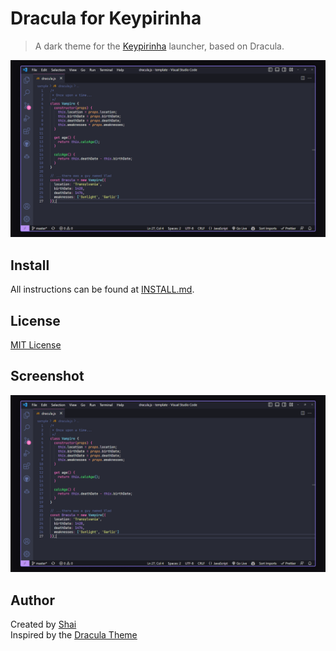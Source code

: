 # Dracula for Keypirinha

> A dark theme for the [Keypirinha](https://keypirinha.com/) launcher, based on Dracula.

![Screenshot](screenshot.png)

## Install

All instructions can be found at [INSTALL.md](INSTALL.md).

## License

[MIT License](LICENSE)

## Screenshot

![Dracula Theme for Keypirinha](screenshot.png)

## Author

Created by [Shai](https://github.com/shainave)  
Inspired by the [Dracula Theme](https://draculatheme.com/)
